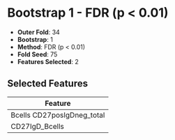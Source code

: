 # Bootstrap 1 - FDR (p < 0.01)

- **Outer Fold**: 34
- **Bootstrap**: 1
- **Method**: FDR (p < 0.01)
- **Fold Seed**: 75
- **Features Selected**: 2

## Selected Features

| Feature |
|---------|
| Bcells CD27posIgDneg_total |
| CD27IgD_Bcells |
